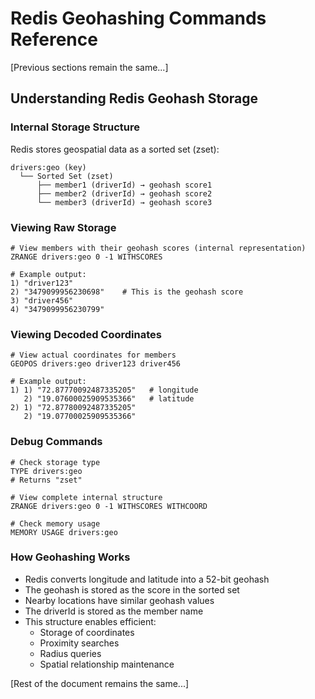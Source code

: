 # Redis Geohashing Commands Reference

[Previous sections remain the same...]

## Understanding Redis Geohash Storage

### Internal Storage Structure
Redis stores geospatial data as a sorted set (zset):
```
drivers:geo (key)
  └── Sorted Set (zset)
      ├── member1 (driverId) → geohash score1
      ├── member2 (driverId) → geohash score2
      └── member3 (driverId) → geohash score3
```

### Viewing Raw Storage
```redis
# View members with their geohash scores (internal representation)
ZRANGE drivers:geo 0 -1 WITHSCORES

# Example output:
1) "driver123"
2) "3479099956230698"    # This is the geohash score
3) "driver456"
4) "3479099956230799"
```

### Viewing Decoded Coordinates
```redis
# View actual coordinates for members
GEOPOS drivers:geo driver123 driver456

# Example output:
1) 1) "72.87770092487335205"   # longitude
   2) "19.07600025909535366"   # latitude
2) 1) "72.87780092487335205"
   2) "19.07700025909535366"
```

### Debug Commands
```redis
# Check storage type
TYPE drivers:geo
# Returns "zset"

# View complete internal structure
ZRANGE drivers:geo 0 -1 WITHSCORES WITHCOORD

# Check memory usage
MEMORY USAGE drivers:geo
```

### How Geohashing Works
- Redis converts longitude and latitude into a 52-bit geohash
- The geohash is stored as the score in the sorted set
- Nearby locations have similar geohash values
- The driverId is stored as the member name
- This structure enables efficient:
  - Storage of coordinates
  - Proximity searches
  - Radius queries
  - Spatial relationship maintenance

[Rest of the document remains the same...]